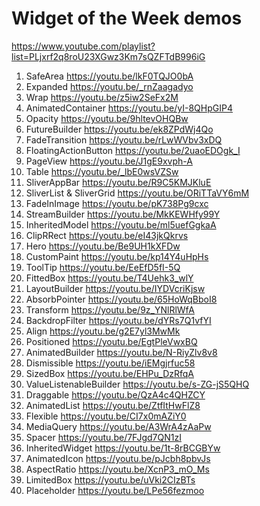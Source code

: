 # Widget of the Week demos

https://www.youtube.com/playlist?list=PLjxrf2q8roU23XGwz3Km7sQZFTdB996iG

1. SafeArea https://youtu.be/lkF0TQJO0bA
2. Expanded https://youtu.be/_rnZaagadyo
3. Wrap https://youtu.be/z5iw2SeFx2M
4. AnimatedContainer https://youtu.be/yI-8QHpGIP4
5. Opacity https://youtu.be/9hltevOHQBw
6. FutureBuilder https://youtu.be/ek8ZPdWj4Qo
7. FadeTransition https://youtu.be/rLwWVbv3xDQ
8. FloatingActionButton https://youtu.be/2uaoEDOgk_I
9. PageView https://youtu.be/J1gE9xvph-A
10. Table https://youtu.be/_lbE0wsVZSw
11. SliverAppBar https://youtu.be/R9C5KMJKluE
12. SliverList & SliverGrid https://youtu.be/ORiTTaVY6mM
13. FadeInImage https://youtu.be/pK738Pg9cxc
14. StreamBuilder https://youtu.be/MkKEWHfy99Y
15. InheritedModel https://youtu.be/ml5uefGgkaA
16. ClipRRect https://youtu.be/eI43jkQkrvs
17. Hero https://youtu.be/Be9UH1kXFDw
18. CustomPaint https://youtu.be/kp14Y4uHpHs
19. ToolTip https://youtu.be/EeEfD5fI-5Q
20. FittedBox https://youtu.be/T4Uehk3_wlY
21. LayoutBuilder https://youtu.be/IYDVcriKjsw
22. AbsorbPointer https://youtu.be/65HoWqBboI8
23. Transform https://youtu.be/9z_YNlRlWfA
24. BackdropFilter https://youtu.be/dYRs7Q1vfYI
25. Align https://youtu.be/g2E7yl3MwMk
26. Positioned https://youtu.be/EgtPleVwxBQ
27. AnimatedBuilder https://youtu.be/N-RiyZlv8v8
28. Dismissible https://youtu.be/iEMgjrfuc58
29. SizedBox https://youtu.be/EHPu_DzRfqA
30. ValueListenableBuilder https://youtu.be/s-ZG-jS5QHQ
31. Draggable https://youtu.be/QzA4c4QHZCY
32. AnimatedList https://youtu.be/ZtfItHwFlZ8
33. Flexible https://youtu.be/CI7x0mAZiY0
34. MediaQuery https://youtu.be/A3WrA4zAaPw
35. Spacer https://youtu.be/7FJgd7QN1zI
36. InheritedWidget https://youtu.be/1t-8rBCGBYw
37. AnimatedIcon https://youtu.be/pJcbh8pbvJs
38. AspectRatio https://youtu.be/XcnP3_mO_Ms
39. LimitedBox https://youtu.be/uVki2CIzBTs
40. Placeholder https://youtu.be/LPe56fezmoo